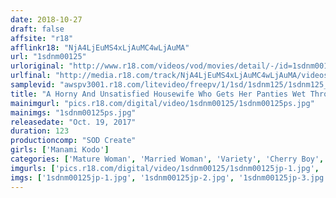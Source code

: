 ```yaml
---
date: 2018-10-27
draft: false
affsite: "r18"
afflinkr18: "NjA4LjEuMS4xLjAuMC4wLjAuMA"
url: "1sdnm00125"
urloriginal: "http://www.r18.com/videos/vod/movies/detail/-/id=1sdnm00125"
urlfinal: "http://media.r18.com/track/NjA4LjEuMS4xLjAuMC4wLjAuMA/videos/vod/movies/detail/-/id=1sdnm00125"
samplevid: "awspv3001.r18.com/litevideo/freepv/1/1sd/1sdnm125/1sdnm125_dmb_w.mp4"
title: "A Horny And Unsatisfied Housewife Who Gets Her Panties Wet Through Masturbation - 7 Days A Week Manami Kudo Age 29 Chapter 4 Thrilling Dream Cum True Cherry Popping Creampie Sex With Seriously Amateur Cherry Boy Losers"
mainimgurl: "pics.r18.com/digital/video/1sdnm00125/1sdnm00125ps.jpg"
mainimgs: "1sdnm00125ps.jpg"
releasedate: "Oct. 19, 2017"
duration: 123
productioncomp: "SOD Create"
girls: ['Manami Kodo']
categories: ['Mature Woman', 'Married Woman', 'Variety', 'Cherry Boy', 'Documentary', 'Featured Actress', 'Threesome / Foursome', 'Hi-Def']
imgurls: ['pics.r18.com/digital/video/1sdnm00125/1sdnm00125jp-1.jpg', 'pics.r18.com/digital/video/1sdnm00125/1sdnm00125jp-2.jpg', 'pics.r18.com/digital/video/1sdnm00125/1sdnm00125jp-3.jpg', 'pics.r18.com/digital/video/1sdnm00125/1sdnm00125jp-4.jpg', 'pics.r18.com/digital/video/1sdnm00125/1sdnm00125jp-5.jpg', 'pics.r18.com/digital/video/1sdnm00125/1sdnm00125jp-6.jpg', 'pics.r18.com/digital/video/1sdnm00125/1sdnm00125jp-7.jpg', 'pics.r18.com/digital/video/1sdnm00125/1sdnm00125jp-8.jpg', 'pics.r18.com/digital/video/1sdnm00125/1sdnm00125jp-9.jpg', 'pics.r18.com/digital/video/1sdnm00125/1sdnm00125jp-10.jpg', 'pics.r18.com/digital/video/1sdnm00125/1sdnm00125jp-11.jpg', 'pics.r18.com/digital/video/1sdnm00125/1sdnm00125jp-12.jpg', 'pics.r18.com/digital/video/1sdnm00125/1sdnm00125jp-13.jpg', 'pics.r18.com/digital/video/1sdnm00125/1sdnm00125jp-14.jpg', 'pics.r18.com/digital/video/1sdnm00125/1sdnm00125jp-15.jpg', 'pics.r18.com/digital/video/1sdnm00125/1sdnm00125jp-16.jpg', 'pics.r18.com/digital/video/1sdnm00125/1sdnm00125jp-17.jpg', 'pics.r18.com/digital/video/1sdnm00125/1sdnm00125jp-18.jpg', 'pics.r18.com/digital/video/1sdnm00125/1sdnm00125jp-19.jpg']
imgs: ['1sdnm00125jp-1.jpg', '1sdnm00125jp-2.jpg', '1sdnm00125jp-3.jpg', '1sdnm00125jp-4.jpg', '1sdnm00125jp-5.jpg', '1sdnm00125jp-6.jpg', '1sdnm00125jp-7.jpg', '1sdnm00125jp-8.jpg', '1sdnm00125jp-9.jpg', '1sdnm00125jp-10.jpg', '1sdnm00125jp-11.jpg', '1sdnm00125jp-12.jpg', '1sdnm00125jp-13.jpg', '1sdnm00125jp-14.jpg', '1sdnm00125jp-15.jpg', '1sdnm00125jp-16.jpg', '1sdnm00125jp-17.jpg', '1sdnm00125jp-18.jpg', '1sdnm00125jp-19.jpg']
---
```

